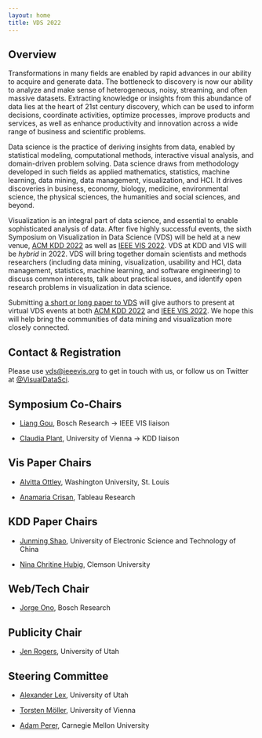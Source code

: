 ```yaml
---
layout: home
title: VDS 2022
---
```


## Overview

Transformations in many fields are enabled by rapid advances in our ability to acquire and generate data. The bottleneck to discovery is now our ability to analyze and make sense of heterogeneous, noisy, streaming, and often massive datasets. Extracting knowledge or insights from this abundance of data lies at the heart of 21st century discovery, which can be used to inform decisions, coordinate activities, optimize processes, improve products and services, as well as enhance productivity and innovation across a wide range of business and scientific problems.

Data science is the practice of deriving insights from data, enabled by statistical modeling, computational methods, interactive visual analysis, and domain-driven problem solving. Data science draws from methodology developed in such fields as applied mathematics, statistics, machine learning, data mining, data management, visualization, and HCI. It drives discoveries in business, economy, biology, medicine, environmental science, the physical sciences, the humanities and social sciences, and beyond.

Visualization is an integral part of data science, and essential to enable sophisticated analysis of data. After five highly successful events, the sixth Symposium on Visualization in Data Science (VDS) will be held at a new venue, [ACM KDD 2022](https://www.kdd.org/kdd2022/) as well as [IEEE VIS 2022](http://ieeevis.org/year/2022/welcome). VDS at KDD and VIS will be *hybrid* in 2022.  VDS will bring together domain scientists and methods researchers (including data mining, visualization, usability and HCI, data management, statistics, machine learning, and software engineering) to discuss common interests, talk about practical issues, and identify open research problems in visualization in data science.

Submitting [a short or long paper to VDS](http://www.visualdatascience.org/2022/cfp/) will give authors to present at virtual VDS events at both [ACM KDD 2022](https://www.kdd.org/kdd2022/) and [IEEE VIS 2022](http://ieeevis.org/year/2022/welcome).  We hope this will help bring the communities of data mining and visualization more closely connected.


## Contact & Registration

Please use [vds@ieeevis.org](mailto:vds@ieeevis.org) to get in touch with us, or follow us on Twitter at [@VisualDataSci](https://twitter.com/VisualDataSci).

## Symposium Co-Chairs

- [Liang Gou](https://scholar.google.com/citations?user=x3VK0fAAAAAJ&hl=en), Bosch Research → IEEE VIS liaison

- [Claudia Plant](https://dm.cs.univie.ac.at/team/person/59835/), University of Vienna  → KDD liaison 

## Vis Paper Chairs
- [Alvitta Ottley](http://visualdata.wustl.edu), Washington University, St. Louis

- [Anamaria Crisan](https://amcrisan.github.io/), Tableau Research

## KDD Paper Chairs
- [Junming Shao](https://dm.uestc.edu.cn/junming-shao/),  University of Electronic Science and Technology of China

- [Nina Chritine Hubig](https://sites.google.com/view/dzrpt-lab/about),  Clemson University

## Web/Tech Chair
- [Jorge Ono](https://vgc.poly.edu/~jhenrique/), Bosch Research

## Publicity Chair
- [Jen Rogers](https://vdl.sci.utah.edu/team/rogers/), University of Utah 

## Steering Committee
- [Alexander Lex](http://alexander-lex.net/), University of Utah

- [Torsten Möller](https://cs.univie.ac.at/Torsten.Möller), University of Vienna 

- [Adam Perer](http://perer.org/), Carnegie Mellon University 
